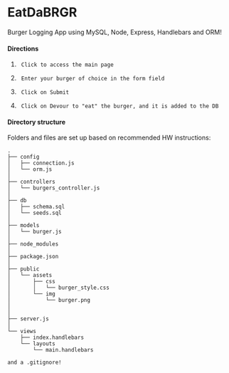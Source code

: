 # EatDaBRGR
Burger Logging App using MySQL, Node, Express, Handlebars and ORM!

#### Directions
1.      Click to access the main page
2.      Enter your burger of choice in the form field
3.      Click on Submit
4.      Click on Devour to "eat" the burger, and it is added to the DB

#### Directory structure
Folders and files are set up based on recommended HW instructions:
```
.
├── config
│   ├── connection.js
│   └── orm.js
│ 
├── controllers
│   └── burgers_controller.js
│
├── db
│   ├── schema.sql
│   └── seeds.sql
│
├── models
│   └── burger.js
│ 
├── node_modules
│ 
├── package.json
│
├── public
│   └── assets
│       ├── css
│       │   └── burger_style.css
│       └── img
│           └── burger.png
│   
│
├── server.js
│
└── views
    ├── index.handlebars
    └── layouts
        └── main.handlebars

and a .gitignore!
```

